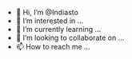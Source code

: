 - 👋 Hi, I’m @Indiasto
- 👀 I’m interested in ...
- 🌱 I’m currently learning ...
- 💞️ I’m looking to collaborate on ...
- 📫 How to reach me ...

<!---
Indiasto/Indiasto is a ✨ special ✨ repository because its `README.md` (this file) appears on your GitHub profile.
You can click the Preview link to take a look at your changes.
--->
